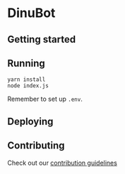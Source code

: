 # DinuBot

<!--- Brief description of the project and what it's used for] -->

## Getting started

<!--- Make sure to include any additional steps like setting env variables] -->

## Running

```
yarn install
node index.js
```

Remember to set up `.env`.

## Deploying

<!--- Guide on how one would deploy this app -->

## Contributing

Check out our [contribution guidelines](<!--- Link to CONTRIBUTING.md -->)
